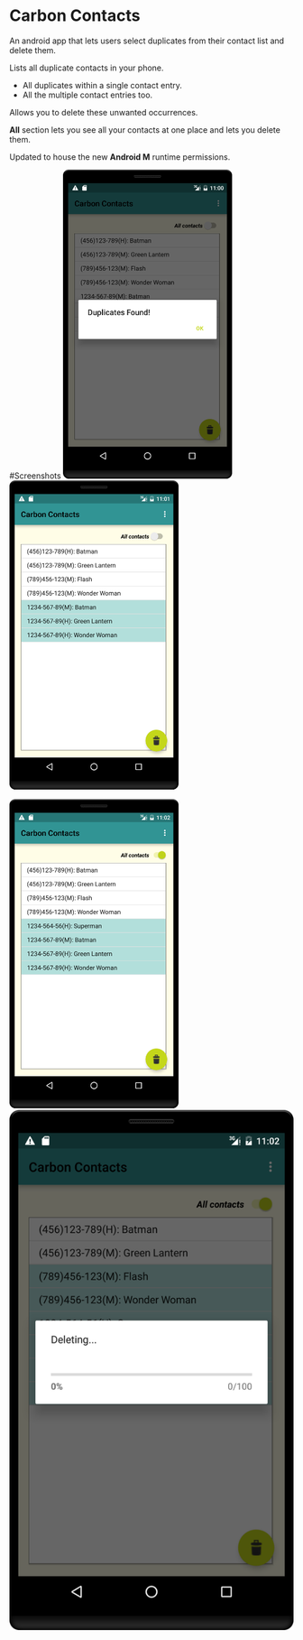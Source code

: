 Carbon Contacts
================
An android app that lets users select duplicates from their contact list and delete them.

Lists all duplicate contacts in your phone.
  - All duplicates within a single contact entry.
  - All the multiple contact entries too.
 
Allows you to delete these unwanted occurrences.

<strong>All</strong> section lets you see all your contacts at one place and lets you delete them.

Updated to house the new <strong>Android M</strong> runtime permissions.

#Screenshots
![](Screenshots/sc1.png?raw=true)   ![](Screenshots/sc2.png?raw=true)

![](Screenshots/sc3.png?raw=true)  	![](Screenshots/sc4.png?raw=true)
 



